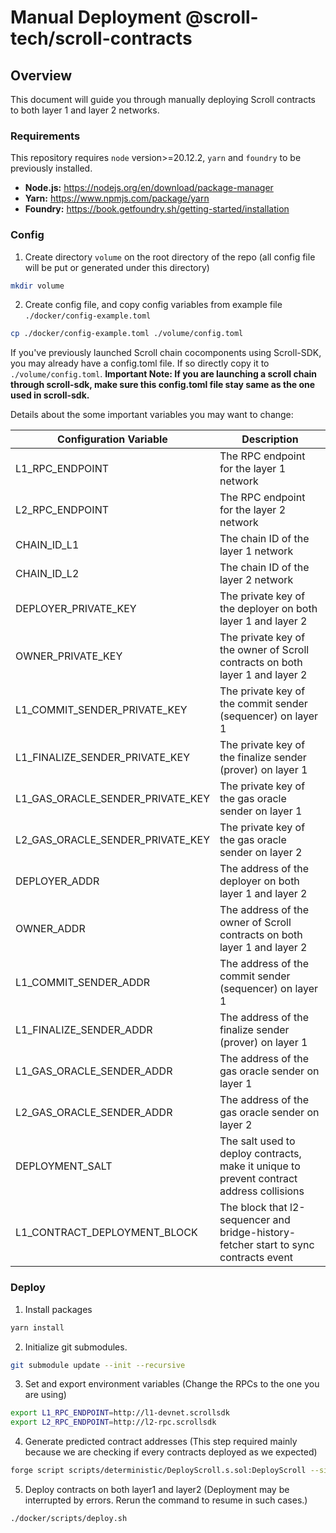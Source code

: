 # Manual Deployment @scroll-tech/scroll-contracts

## Overview

This document will guide you through manually deploying Scroll contracts to both layer 1 and layer 2 networks.

### Requirements

This repository requires `node` version>=20.12.2, `yarn` and `foundry` to be previously installed.

- **Node.js:** https://nodejs.org/en/download/package-manager
- **Yarn:** https://www.npmjs.com/package/yarn
- **Foundry:** https://book.getfoundry.sh/getting-started/installation

### Config

1. Create directory `volume` on the root directory of the repo (all config file will be put or generated under this directory)

```bash
mkdir volume
```

2. Create config file, and copy config variables from example file `./docker/config-example.toml`

```bash
cp ./docker/config-example.toml ./volume/config.toml
```

If you've previously launched Scroll chain cocomponents using Scroll-SDK, you may already have a config.toml file. If so directly copy it to `./volume/config.toml`.
**Important Note: If you are launching a scroll chain through scroll-sdk, make sure this config.toml file stay same as the one used in scroll-sdk.**

Details about the some important variables you may want to change:

| Configuration Variable           | Description                                                                              |
| -------------------------------- | ---------------------------------------------------------------------------------------- |
| L1_RPC_ENDPOINT                  | The RPC endpoint for the layer 1 network                                                 |
| L2_RPC_ENDPOINT                  | The RPC endpoint for the layer 2 network                                                 |
| CHAIN_ID_L1                      | The chain ID of the layer 1 network                                                      |
| CHAIN_ID_L2                      | The chain ID of the layer 2 network                                                      |
| DEPLOYER_PRIVATE_KEY             | The private key of the deployer on both layer 1 and layer 2                              |
| OWNER_PRIVATE_KEY                | The private key of the owner of Scroll contracts on both layer 1 and layer 2             |
| L1_COMMIT_SENDER_PRIVATE_KEY     | The private key of the commit sender (sequencer) on layer 1                              |
| L1_FINALIZE_SENDER_PRIVATE_KEY   | The private key of the finalize sender (prover) on layer 1                               |
| L1_GAS_ORACLE_SENDER_PRIVATE_KEY | The private key of the gas oracle sender on layer 1                                      |
| L2_GAS_ORACLE_SENDER_PRIVATE_KEY | The private key of the gas oracle sender on layer 2                                      |
| DEPLOYER_ADDR                    | The address of the deployer on both layer 1 and layer 2                                  |
| OWNER_ADDR                       | The address of the owner of Scroll contracts on both layer 1 and layer 2                 |
| L1_COMMIT_SENDER_ADDR            | The address of the commit sender (sequencer) on layer 1                                  |
| L1_FINALIZE_SENDER_ADDR          | The address of the finalize sender (prover) on layer 1                                   |
| L1_GAS_ORACLE_SENDER_ADDR        | The address of the gas oracle sender on layer 1                                          |
| L2_GAS_ORACLE_SENDER_ADDR        | The address of the gas oracle sender on layer 2                                          |
| DEPLOYMENT_SALT                  | The salt used to deploy contracts, make it unique to prevent contract address collisions |
| L1_CONTRACT_DEPLOYMENT_BLOCK     | The block that l2-sequencer and bridge-history-fetcher start to sync contracts event     |

### Deploy

1. Install packages

```bash
yarn install
```

2. Initialize git submodules.

```bash
git submodule update --init --recursive
```

3. Set and export environment variables (Change the RPCs to the one you are using)

```bash
export L1_RPC_ENDPOINT=http://l1-devnet.scrollsdk
export L2_RPC_ENDPOINT=http://l2-rpc.scrollsdk
```

4. Generate predicted contract addresses (This step required mainly because we are checking if every contracts deployed as we expected)

```bash
forge script scripts/deterministic/DeployScroll.s.sol:DeployScroll --sig "run(string,string)" "none" "write-config"
```

5. Deploy contracts on both layer1 and layer2 (Deployment may be interrupted by errors. Rerun the command to resume in such cases.)

```bash
./docker/scripts/deploy.sh
```
